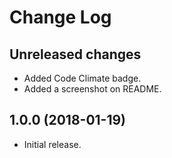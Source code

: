 # Change Log

## Unreleased changes

* Added Code Climate badge.
* Added a screenshot on README.

## 1.0.0 (2018-01-19)

* Initial release.

